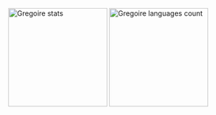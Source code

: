 <div class="flex-row">
  <img height=200 align="center" src="https://github-readme-stats.vercel.app/api?username=gregoirevda&show_icons=true&rank_icon=github&icon_color=fff&count_private=true&bg_color=30,e96443,904e95&title_color=fff&text_color=fff" alt="Gregoire stats" />
  <img height=200 align="center" src="https://github-readme-stats.vercel.app/api/top-langs/?username=gregoirevda&langs_count=10&size_weight=0.2&count_weight=1&layout=compact&bg_color=30,e96443,904e95&title_color=fff&text_color=fff" alt="Gregoire languages count" />
</div>
